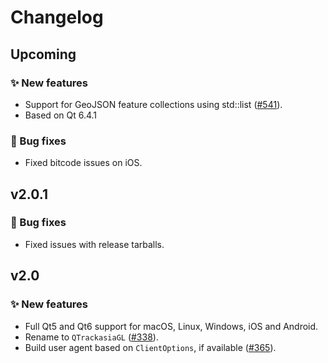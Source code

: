# Changelog

## Upcoming

### ✨ New features

- Support for GeoJSON feature collections using std::list ([#541](https://github.com/track-asia/trackasia-gl-native/pull/541)).
- Based on Qt 6.4.1

### 🐞 Bug fixes

- Fixed bitcode issues on iOS.

## v2.0.1

### 🐞 Bug fixes

- Fixed issues with release tarballs.

## v2.0

### ✨ New features

- Full Qt5 and Qt6 support for macOS, Linux, Windows, iOS and Android.
- Rename to `QTrackasiaGL` ([#338](https://github.com/track-asia/trackasia-gl-native/pull/338)).
- Build user agent based on `ClientOptions`, if available ([#365](https://github.com/track-asia/trackasia-gl-native/pull/365)).
